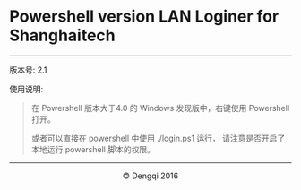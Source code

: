 # Powershell version LAN Loginer for Shanghaitech

---



版本号: 2.1

使用说明:

> 在 Powershell 版本大于4.0 的 Windows 发现版中，右键使用 Powershell 打开。
>
> 或者可以直接在 powershell 中使用 ./login.ps1 运行， 请注意是否开启了本地运行 powershell 脚本的权限。 

---

<center> &copy Dengqi 2016 </center>